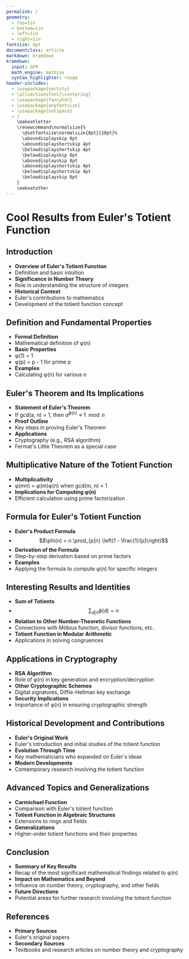 ```yaml
---
permalink: /
geometry:
  - top=1in
  - bottom=1in
  - left=1in
  - right=1in
fontsize: 4pt
documentclass: article
markdown: kramdown
kramdown:
  input: GFM
  math_engine: mathjax
  syntax_highlighter: rouge
header-includes:
  - \usepackage{sectsty}
  - \allsectionsfont{\centering}
  - \usepackage{fancyhdr}
  - \usepackage{anyfontsize}
  - \usepackage{setspace}
  - |
    \makeatletter
    \renewcommand\normalsize{%
      \@setfontsize\normalsize{8pt}{10pt}%
      \abovedisplayskip 8pt
      \abovedisplayshortskip 4pt
      \belowdisplayshortskip 4pt
      \belowdisplayskip 8pt
      \abovedisplayskip 8pt
      \abovedisplayshortskip 4pt
      \belowdisplayshortskip 4pt
      \belowdisplayskip 8pt
    }
    \makeatother
---
```


# Cool Results from Euler's Totient Function

## Introduction

  - **Overview of Euler's Totient Function**
  - Definition and basic intuition 
  - **Significance in Number Theory**
  - Role in understanding the structure of integers
  - **Historical Context**
  - Euler's contributions to mathematics
  - Development of the totient function concept

## Definition and Fundamental Properties

  - **Formal Definition**
  - Mathematical definition of φ(n)
  - **Basic Properties**
  - φ(1) = 1
  - φ(p) = p - 1 for prime p
  - **Examples**
  - Calculating φ(n) for various n

## Euler's Theorem and Its Implications

  - **Statement of Euler's Theorem**
  - If gcd(a, n) = 1, then $a^{\phi(n)} \equiv 1 \mod n$
  - **Proof Outline**
  - Key steps in proving Euler's Theorem
  - **Applications**
  - Cryptography (e.g., RSA algorithm)
  - Fermat's Little Theorem as a special case

## Multiplicative Nature of the Totient Function

  - **Multiplicativity**
  - φ(mn) = φ(m)φ(n) when gcd(m, n) = 1
  - **Implications for Computing φ(n)**
  - Efficient calculation using prime factorization

## Formula for Euler's Totient Function

  - **Euler's Product Formula**
  - $$\phi(n) = n \prod_{p|n} \left(1 - \frac{1}{p}\right)$$
  - **Derivation of the Formula**
  - Step-by-step derivation based on prime factors
  - **Examples**
  - Applying the formula to compute φ(n) for specific integers

## Interesting Results and Identities

  - **Sum of Totients**
  - $$\sum_{d|n} \phi(d) = n$$
  - **Relation to Other Number-Theoretic Functions**
  - Connections with Möbius function, divisor functions, etc.
  - **Totient Function in Modular Arithmetic**
  - Applications in solving congruences

## Applications in Cryptography

  - **RSA Algorithm**
  - Role of φ(n) in key generation and encryption/decryption
  - **Other Cryptographic Schemes**
  - Digital signatures, Diffie-Hellman key exchange
  - **Security Implications**
  - Importance of φ(n) in ensuring cryptographic strength

## Historical Development and Contributions

  - **Euler's Original Work**
  - Euler's introduction and initial studies of the totient function
  - **Evolution Through Time**
  - Key mathematicians who expanded on Euler's ideas
  - **Modern Developments**
  - Contemporary research involving the totient function

## Advanced Topics and Generalizations

  - **Carmichael Function**
  - Comparison with Euler's totient function
  - **Totient Function in Algebraic Structures**
  - Extensions to rings and fields
  - **Generalizations**
  - Higher-order totient functions and their properties

## Conclusion

  - **Summary of Key Results**
  - Recap of the most significant mathematical findings related to φ(n)
  - **Impact on Mathematics and Beyond**
  - Influence on number theory, cryptography, and other fields
  - **Future Directions**
  - Potential areas for further research involving the totient function

## References

  - **Primary Sources**
  - Euler's original papers
  - **Secondary Sources**
  - Textbooks and research articles on number theory and cryptography
